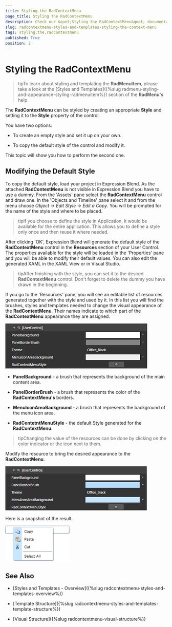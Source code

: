 ```yaml
---
title: Styling the RadContextMenu
page_title: Styling the RadContextMenu
description: Check our &quot;Styling the RadContextMenu&quot; documentation article for the RadContextMenu WPF control.
slug: radcontextmenu-styles-and-templates-styling-the-context-menu
tags: styling,the,radcontextmenu
published: True
position: 2
---
```


# Styling the RadContextMenu

>tipTo learn about styling and templating the __RadMenuItem__, please take a look at the [Styles and Templates]({%slug radmenu-styling-and-appearance-styling-radmenuitem%}) section of the __RadMenu's__ help.

The __RadContextMenu__ can be styled by creating an appropriate __Style__ and setting it to the __Style__ property of the control. 

You have two options:

* To create an empty style and set it up on your own.

* To copy the default style of the control and modify it.

This topic will show you how to perform the second one.

## Modifying the Default Style

To copy the default style, load your project in Expression Blend. As the attached __RadContextMenu__ is not visible in Expression Blend you have to use a dummy. From the 'Assets' pane select the __RadContextMenu__ control and draw one. In the 'Objects and Timeline' pane select it and from the menu choose *Object -> Edit Style -> Edit a Copy*. You will be prompted for the name of the style and where to be placed.

>tipIf you choose to define the style in Application, it would be available for the entire application. This allows you to define a style only once and then reuse it where needed.

After clicking 'OK', Expression Blend will generate the default style of the __RadContextMenu__ control in the __Resources__ section of your User Control. The properties available for the style will be loaded in the 'Properties' pane and you will be able to modify their default values. You can also edit the generated XAML in the XAML View or in Visual Studio.

>tipAfter finishing with the style, you can set it to the desired __RadContextMenu__ control. Don't forget to delete the dummy you have drawn in the beginning.

If you go to the 'Resources' pane, you will see an editable list of resources generated together with the style and used by it. In this list you will find the brushes, styles and templates needed to change the visual appearance of the __RadContextMenu__. Their names indicate to which part of the __RadContextMenu__ appearance they are assigned.

![](images/RadContextMenu_Styling_RadContextMenu_01.png)

* __PanelBackground__ - a brush that represents the background of the main content area.

* __PanelBorderBrush__ - a brush that represents the color of the __RadContextMenu's__ borders.

* __MenuIconAreaBackground__ - a brush that represents the background of the menu icon area.

* __RadContetntMenuStyle__ - the default Style generated for the __RadContextMenu__.

>tipChanging the value of the resources can be done by clicking on the color indicator or the icon next to them.

Modify the resource to bring the desired appearance to the __RadContextMenu__. 

![](images/RadContextMenu_Styling_RadContextMenu_02.png)

Here is a snapshot of the result.

![](images/RadContextMenu_Styling_RadContextMenu_03.png)

## See Also

 * [Styles and Templates - Overview]({%slug radcontextmenu-styles-and-templates-overview%})

 * [Template Structure]({%slug radcontextmenu-styles-and-templates-template-structure%})

 * [Visual Structure]({%slug radcontextmenu-visual-structure%})
